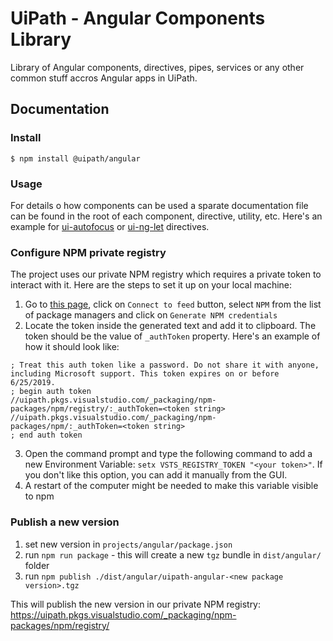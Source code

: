 # UiPath - Angular Components Library

Library of Angular components, directives, pipes, services or any other common stuff accros Angular apps in UiPath.

## Documentation

### Install

```
$ npm install @uipath/angular
```

### Usage
For details o how components can be used a sparate documentation file can be found in the root of each component, directive, utility, etc. Here's an example for [ui-autofocus](https://github.com/UiPath/Angular-Components/tree/master/projects/angular/directives/src/ui-autofocus) or [ui-ng-let](https://github.com/UiPath/Angular-Components/tree/master/projects/angular/directives/src/ui-ng-let) directives.

### Configure NPM private registry
The project uses our private NPM registry which requires a private token to interact with it. Here are the steps to set it up on your local machine:

1. Go to [this page](https://uipath.visualstudio.com/Activities/_packaging?_a=feed&feed=npm-packages), click on `Connect to feed` button, select `NPM` from the list of package managers and click on `Generate NPM credentials`
2. Locate the token inside the generated text and add it to clipboard. The token should be the value of `_authToken` property. Here's an example of how it should look like:
```
; Treat this auth token like a password. Do not share it with anyone, including Microsoft support. This token expires on or before 6/25/2019.
; begin auth token
//uipath.pkgs.visualstudio.com/_packaging/npm-packages/npm/registry/:_authToken=<token string>
//uipath.pkgs.visualstudio.com/_packaging/npm-packages/npm/:_authToken=<token string>
; end auth token
```
3. Open the command prompt and type the following command to add a new Environment Variable: `setx VSTS_REGISTRY_TOKEN "<your token>"`. If you don't like this option, you can add it manually from the GUI.
4. A restart of the computer might be needed to make this variable visible to npm

### Publish a new version

1. set new version in `projects/angular/package.json`
2. run `npm run package` - this will create a new `tgz` bundle in `dist/angular/` folder
3. run `npm publish ./dist/angular/uipath-angular-<new package version>.tgz`

This will publish the new version in our private NPM registry: https://uipath.pkgs.visualstudio.com/_packaging/npm-packages/npm/registry/

